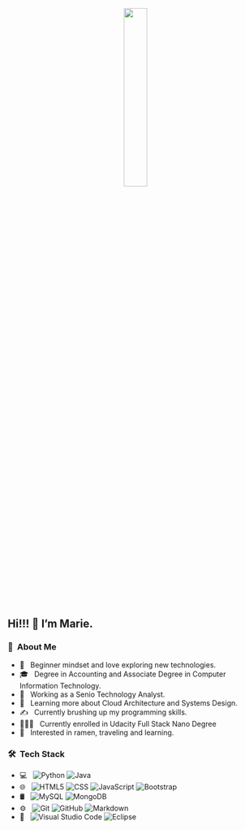  <p align="center">
 <img src="https://media.giphy.com/media/MeJgB3yMMwIaHmKD4z/giphy.gif" width="30%" >
 </p>
 
<h2> Hi!!! 👋 I’m Marie.</h2>

<h3> 📜 &nbsp;About Me </h3>

- 🤔 &nbsp; Beginner mindset and love exploring new technologies.
- 🎓 &nbsp; Degree in Accounting and Associate Degree in Computer Information Technology.
- 💼 &nbsp; Working as a Senio Technology Analyst.
- 🌱 &nbsp; Learning more about Cloud Architecture  and Systems Design.
- ✍️ &nbsp; Currently brushing up my programming skills.
- 👩🏻‍💻 &nbsp; Currently enrolled in Udacity Full Stack Nano Degree
- 👀 &nbsp; Interested in ramen, traveling and learning.

<h3> 🛠 &nbsp;Tech Stack</h3>

- 💻 &nbsp;
  ![Python](https://img.shields.io/badge/-Python-333333?style=flat&logo=python)
  ![Java](https://img.shields.io/badge/-Java-333333?style=flat&logo=Java&logoColor=007396)
- 🌐 &nbsp;
  ![HTML5](https://img.shields.io/badge/-HTML5-333333?style=flat&logo=HTML5)
  ![CSS](https://img.shields.io/badge/-CSS-333333?style=flat&logo=CSS3&logoColor=1572B6)
  ![JavaScript](https://img.shields.io/badge/-JavaScript-333333?style=flat&logo=javascript)
  ![Bootstrap](https://img.shields.io/badge/-Bootstrap-333333?style=flat&logo=bootstrap&logoColor=563D7C)
- 🛢 &nbsp;
  ![MySQL](https://img.shields.io/badge/-MySQL-333333?style=flat&logo=mysql)
  ![MongoDB](https://img.shields.io/badge/-MongoDB-333333?style=flat&logo=mongodb)
- ⚙️ &nbsp;
  ![Git](https://img.shields.io/badge/-Git-333333?style=flat&logo=git)
  ![GitHub](https://img.shields.io/badge/-GitHub-333333?style=flat&logo=github)
  ![Markdown](https://img.shields.io/badge/-Markdown-333333?style=flat&logo=markdown)
- 🔧 &nbsp;
  ![Visual Studio Code](https://img.shields.io/badge/-Visual%20Studio%20Code-333333?style=flat&logo=visual-studio-code&logoColor=007ACC)
  ![Eclipse](https://img.shields.io/badge/-Eclipse-333333?style=flat&logo=eclipse-ide&logoColor=2C2255)

<!---



- 📫 How to reach me ...


mariemueller-codes/mariemueller-codes is a ✨ special ✨ repository because its `README.md` (this file) appears on your GitHub profile.
You can click the Preview link to take a look at your changes.
--->
